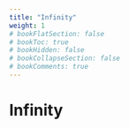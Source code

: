 ```yaml
---
title: "Infinity"
weight: 1
# bookFlatSection: false
# bookToc: true
# bookHidden: false
# bookCollapseSection: false
# bookComments: true
---
```


# Infinity